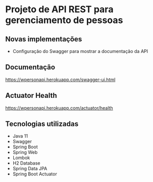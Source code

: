 # Projeto de API REST para gerenciamento de pessoas



## Novas implementações
* Configuração do Swagger para mostrar a documentação da API


## Documentação
https://wpersonapi.herokuapp.com/swagger-ui.html


## Actuator Health
https://wpersonapi.herokuapp.com/actuator/health

## Tecnologias utilizadas

* Java 11
* Swagger
* Spring Boot
* Spring Web
* Lombok
* H2 Database
* Spring Data JPA
* Spring Boot Actuator
